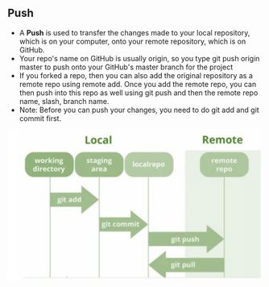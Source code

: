 ## Push

* A **Push** is used to transfer the changes made to your local repository, which is on your computer, onto your remote repository, which is on GitHub.
* Your repo's name on GitHub is usually origin, so you type git push origin master to push onto your GitHub's master branch for the project
* If you forked a repo, then you can also add the original repository as a remote repo using remote add. Once you add the remote repo, you can then push into this repo as well using git push and then the remote repo name, slash, branch name.
* Note: Before you can push your changes, you need to do git add and git commit first.

![push](/images/push.png)
